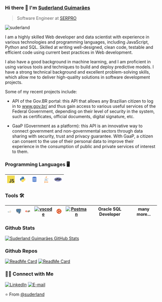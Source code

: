 ### Hi there 👋 I'm [Suderland Guimarães](https://www.linkedin.com/in/suderland-guimar%C3%A3es-5359271b/)
> Software Engineer at [SERPRO](https://serpro.gov.br)

<img src="https://komarev.com/ghpvc/?username=suderland" alt="suderland" />

<div>
  <p>  
I am a highly skilled Web developer and data scientist with experience in various technologies and programming languages, including JavaScript, Python and SQL. Skilled at writing well-designed, clean code, testable and efficient code using current best practices in Web development. 
    
I also have a good background in machine learning, and I am proficient in using various tools and techniques to build and deploy predictive models. I have a strong technical background and excellent problem-solving skills, which allow me to deliver high-quality solutions in software development projects.
    
Some of my recent projects include:

- API of the Gov.BR portal: this API that allows any Brazilian citizen to log in to www.gov.br/ and thus gain access to various useful services of the Federal Government, depending on their level of security in the system, such as certificates, official documents, digital signature, etc.

- GaaP (Government as a platform): this API is an innovative way to connect government and non-governmental sectors through data sharing with security, trust and privacy guarantee. With GaaP, a citizen can consent to the use of their personal data to improve their experience in the consumption of public and private services of interest to them.
    
  </p>
</div>

### Programming Languages 🖥️

|  [<img src="https://raw.githubusercontent.com/github/explore/80688e429a7d4ef2fca1e82350fe8e3517d3494d/topics/javascript/javascript.png" alt="Javascript" width="25">](https://developer.mozilla.org/pt-BR/docs/Web/JavaScript) | [<img src="https://raw.githubusercontent.com/github/explore/80688e429a7d4ef2fca1e82350fe8e3517d3494d/topics/python/python.png" alt="Python" width="25">](https://www.python.org/) |  [<img src="https://raw.githubusercontent.com/github/explore/80688e429a7d4ef2fca1e82350fe8e3517d3494d/topics/sql/sql.png" alt="sql" width="25">](https://en.wikipedia.org/wiki/SQL) |  [<img src="https://raw.githubusercontent.com/github/explore/5b3600551e122a3277c2c5368af2ad5725ffa9a1/topics/java/java.png" alt="Java" width="25">](https://www.java.com/) |  [<img src="https://raw.githubusercontent.com/github/explore/80688e429a7d4ef2fca1e82350fe8e3517d3494d/topics/php/php.png" alt="php" width="25">](https://php.net/) |
|---|---|---|---|---|
 
### Tools 🛠️

| [<img src="https://raw.githubusercontent.com/github/explore/80688e429a7d4ef2fca1e82350fe8e3517d3494d/topics/mysql/mysql.png" alt="mysql" width="24">](https://www.mysql.com/) |  [<img src="https://raw.githubusercontent.com/github/explore/80688e429a7d4ef2fca1e82350fe8e3517d3494d/topics/postgresql/postgresql.png" alt="PostgreSQL" width="24">](https://www.postgresql.org/) | [<img src="https://raw.githubusercontent.com/github/explore/80688e429a7d4ef2fca1e82350fe8e3517d3494d/topics/git/git.png" alt="Git" width="24">](https://git-scm.com/) |  [<img src="https://upload.wikimedia.org/wikipedia/commons/thumb/2/2d/Visual_Studio_Code_1.18_icon.svg/1200px-Visual_Studio_Code_1.18_icon.svg.png" alt="vscode" width="24">](https://code.visualstudio.com/) | [<img src="https://raw.githubusercontent.com/github/explore/80688e429a7d4ef2fca1e82350fe8e3517d3494d/topics/ubuntu/ubuntu.png" alt="Ubuntu" width="24">](https://ubuntu.com/)  |  [<img src="https://avatars.githubusercontent.com/u/10251060?s=200&v=4" alt="Postman" width="24">](https://github.com/postmanlabs) | Oracle SQL Developer | many more...
|---|---|---|---|---|---|---|---|

### Github Stats

[![Suderland Guimarães GitHub Stats](https://github-readme-stats.vercel.app/api?username=suderland&show_icons=true&count_private=true)](https://github.com/suderland)

### Github Repos

[![ReadMe Card](https://github-readme-stats.vercel.app/api/pin/?username=suderland&repo=analise-sentimento-bert&show_owner=true)](https://github.com/Suderland/analise-sentimento-bert)
[![ReadMe Card](https://github-readme-stats.vercel.app/api/pin/?username=suderland&repo=clean-architecture-example&show_owner=true)](https://github.com/Suderland/clean-architecture-example)

<h3> 🤝🏻 Connect with Me </h3>

<p align="left">
<a href="https://www.linkedin.com/in/suderland-guimar%C3%A3es-5359271b/" target="_blank"><img alt="LinkedIn" src="https://img.shields.io/badge/LinkedIn-%40suderland--guimaraes-blue"></a>
<a href="mailto:suderland@gmail.com"><img alt="E-mail" src="https://img.shields.io/badge/E--mail-suderland%40gmail.com-red"></a>
</p>


⭐️ From [@suderland](https://github.com/Suderland)
